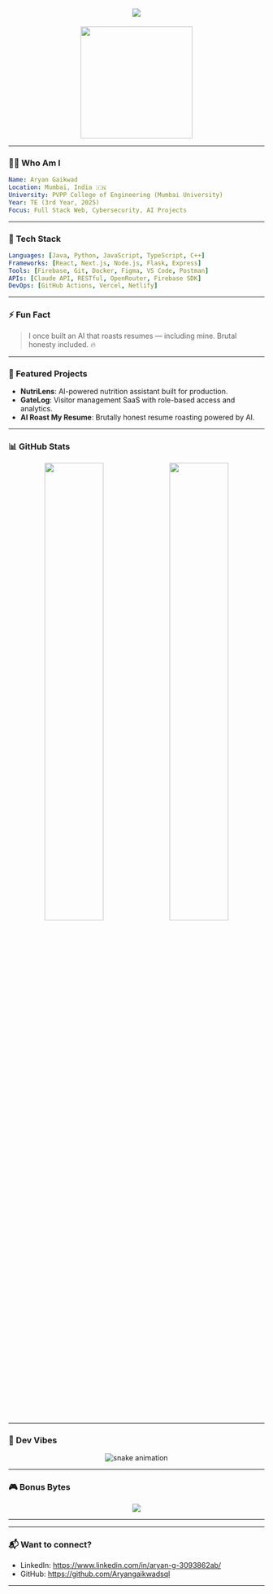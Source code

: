 <!-- README.md -->

<h1 align="center">
  <img src="https://readme-typing-svg.herokuapp.com?font=Fira+Code&weight=700&pause=1000&center=true&vCenter=true&width=600&lines=Hey%2C+I'm+Aryan+Gaikwad+%F0%9F%91%8A;Full-stack+Web+Dev+%7C+Cybersecurity+Nerd+%7C+Tech+Visionary" />
</h1>

<div align="center">
  <img src="https://media.giphy.com/media/3o7abKhOpu0NwenH3O/giphy.gif" width="220px" />
</div>

---

### 👨‍💻 Who Am I
```yaml
Name: Aryan Gaikwad
Location: Mumbai, India 🇮🇳
University: PVPP College of Engineering (Mumbai University)
Year: TE (3rd Year, 2025)
Focus: Full Stack Web, Cybersecurity, AI Projects
```

---

### 🧠 Tech Stack
```yaml
Languages: [Java, Python, JavaScript, TypeScript, C++]
Frameworks: [React, Next.js, Node.js, Flask, Express]
Tools: [Firebase, Git, Docker, Figma, VS Code, Postman]
APIs: [Claude API, RESTful, OpenRouter, Firebase SDK]
DevOps: [GitHub Actions, Vercel, Netlify]
```

---

### ⚡ Fun Fact
> I once built an AI that roasts resumes — including mine. Brutal honesty included. 🔥

---

### 🚀 Featured Projects

- **NutriLens**: AI-powered nutrition assistant built for production.
- **GateLog**: Visitor management SaaS with role-based access and analytics.
- **AI Roast My Resume**: Brutally honest resume roasting powered by AI.

---

### 📊 GitHub Stats
<p align="center">
  <img width="48%" src="https://github-readme-stats.vercel.app/api?username=Aryangaikwadsql&show_icons=true&theme=tokyonight" />
  <img width="48%" src="https://github-readme-streak-stats.herokuapp.com/?user=Aryangaikwadsql&theme=tokyonight" />
</p>

---

### 🧩 Dev Vibes
<div align="center">
<img src="https://raw.githubusercontent.com/Aryangaikwadsql/Aryangaikwadsql/output/github-contribution-grid-snake.svg" alt="snake animation" />
</div>

---

### 🎮 Bonus Bytes
<div align="center">
  <img src="https://github-profile-trophy.vercel.app/?username=Aryangaikwadsql&theme=dracula&column=6" />
</div>

---

---

### 📬 Want to connect?
- LinkedIn: https://www.linkedin.com/in/aryan-g-3093862ab/
- GitHub: https://github.com/Aryangaikwadsql

---
